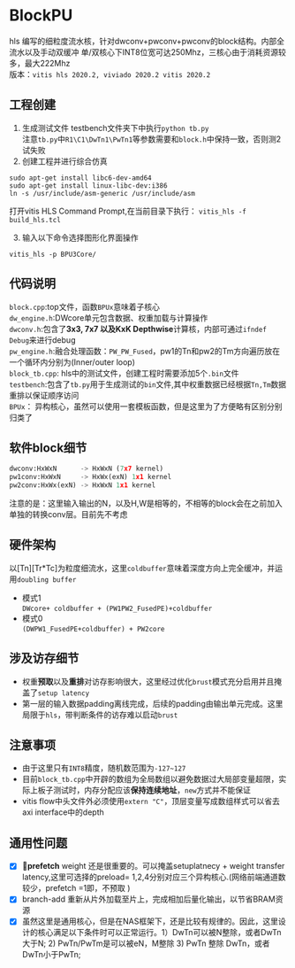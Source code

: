 # BlockPU
hls 编写的细粒度流水核，针对dwconv+pwconv+pwconv的block结构。内部全流水以及手动双缓冲
单/双核心下INT8位宽可达250Mhz，三核心由于消耗资源较多，最大222Mhz      
版本：```vitis hls 2020.2, viviado 2020.2 vitis 2020.2```  

## 工程创建
1. 生成测试文件
testbench文件夹下中执行```python tb.py```  
注意```tb.py```中```R1\C1\DwTn1\PwTn1```等参数需要和```block.h```中保持一致，否则测2试失败   
2. 创建工程并进行综合仿真
```
sudo apt-get install libc6-dev-amd64
sudo apt-get install linux-libc-dev:i386
ln -s /usr/include/asm-generic /usr/include/asm
```
打开vitis HLS Command Prompt,在当前目录下执行：
```vitis_hls -f build_hls.tcl``` 

3. 输入以下命令选择图形化界面操作

```vitis_hls -p BPU3Core/```

## 代码说明
``block.cpp``:top文件，函数``BPUx``意味着子核心      
```dw_engine.h```:DWcore单元包含数据、权重加载与计算操作  
```dwconv.h```:包含了**3x3, 7x7 以及KxK Depthwise**计算核，内部可通过```ifndef Debug```来进行debug  
```pw_engine.h```:融合处理函数：```PW_PW_Fused```，pw1的Tn和pw2的Tm方向遍历放在一个循环内分别为(Inner/outer loop)    
```block_tb.cpp```: hls中的测试文件，创建工程时需要添加5个```.bin```文件    
```testbench```:包含了```tb.py```用于生成测试的```bin```文件,其中权重数据已经根据```Tn,Tm```数据重排以保证顺序访问      
```BPUx```： 异构核心，虽然可以使用一套模板函数，但是这里为了方便略有区别分别归类了          
## 软件block细节
```python
dwconv:HxWxN      -> HxWxN (7x7 kernel)
pw1conv:HxWxN     -> HxWx(exN) 1x1 kernel
pw2conv:HxWx(exN) -> HxWxN 1x1 kernel
```
注意的是：这里输入输出的N，以及H,W是相等的，不相等的block会在之前加入单独的转换conv层。目前先不考虑

## 硬件架构
以[Tn][Tr*Tc]为粒度细流水，这里```coldbuffer```意味着深度方向上完全缓冲，并运用```doubling buffer```  
- 模式1  
```DWcore+ coldbuffer + (PW1PW2_FusedPE)+coldbuffer```
- 模式0  
```(DWPW1_FusedPE+coldbuffer) + PW2core```
## 涉及访存细节
- 权重**预取**以及**重排**对访存影响很大，这里经过优化```brust```模式充分启用并且掩盖了```setup latency```
- 第一层的输入数据padding离线完成，后续的padding由输出单元完成。这里局限于```hls```，带判断条件的访存难以启动```brust```

## 注意事项
- 由于这里只有```INT8```精度，随机数范围为```-127~127```    
- 目前```block_tb.cpp```中开辟的数组为全局数组以避免数据过大局部变量超限，实际上板子测试时，内存分配应该**保持连续地址**，```new```方式并不能保证
- vitis flow中头文件外必须使用```extern "C"```，顶层变量写成数组样式可以省去axi interface中的depth

## 通用性问题
- [x] :rocket:**prefetch** weight 还是很重要的。可以掩盖setuplatnecy + weight transfer latency,这里可选择的preload= 1,2,4分别对应三个异构核心.(网络前端通道数较少，prefetch =1即，不预取 )
- [x] branch-add 重新从片外加载至片上，完成相加后量化输出，以节省BRAM资源  
- [x] 虽然这里是通用核心，但是在NAS框架下，还是比较有规律的。因此，这里设计的核心满足以下条件时可以正常运行。1）DwTn可以被N整除，或者DwTn大于N; 2) PwTn/PwTm是可以被eN，M整除 3) PwTn 整除 DwTn，或者DwTn小于PwTn; 
